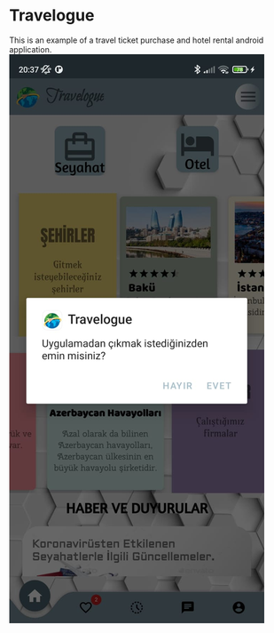 # Travelogue
This is an example of a travel ticket purchase and hotel rental android application.
![alt_image](images/1.jpeg)
